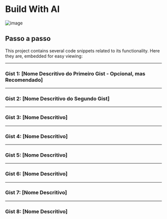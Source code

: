 # Build With AI

![image](https://github.com/user-attachments/assets/1518cd1d-51b1-43d9-aa73-2cb52d13f2b8)


## Passo a passo

This project contains several code snippets related to its functionality.  Here they are, embedded for easy viewing:

---

### Gist 1: [Nome Descritivo do Primeiro Gist - Opcional, mas Recomendado]

<script src="https://gist.github.com/toshiossada/0204117d7f900ce9c3292ca0e37c6821.js"></script>

---

### Gist 2: [Nome Descritivo do Segundo Gist]

<script src="https://gist.github.com/toshiossada/c961c39e189b1ea427c1beea157b1fe1.js"></script>

---

### Gist 3: [Nome Descritivo]

<script src="https://gist.github.com/toshiossada/070965bbb08439bd51d7a461559312eb.js"></script>

---

### Gist 4: [Nome Descritivo]

<script src="https://gist.github.com/toshiossada/287fd20b7b957b1afa27045ff1ca3eb4.js"></script>

---

### Gist 5: [Nome Descritivo]

<script src="https://gist.github.com/toshiossada/b57874b6401cb9ec89bf56cc62e3f256.js"></script>

---

### Gist 6: [Nome Descritivo]

<script src="https://gist.github.com/toshiossada/5096843390ffab3f15e59b7c3b6c00b2.js"></script>

---

### Gist 7: [Nome Descritivo]

<script src="https://gist.github.com/toshiossada/9ea68fba005dd988058b4557908695d3.js"></script>

---

### Gist 8: [Nome Descritivo]

<script src="https://gist.github.com/toshiossada/dfcfcba6b45bf1518b049ca373fc14c0.js"></

<div>
    <script src="https://gist.github.com/toshiossada/0204117d7f900ce9c3292ca0e37c6821.js"></script>
</div>

<script src="https://gist.github.com/toshiossada/0204117d7f900ce9c3292ca0e37c6821.js"></script>
<script src="https://gist.github.com/toshiossada/c961c39e189b1ea427c1beea157b1fe1.js"></script>
<script src="https://gist.github.com/toshiossada/070965bbb08439bd51d7a461559312eb.js"></script>
<script src="https://gist.github.com/toshiossada/287fd20b7b957b1afa27045ff1ca3eb4.js"></script>
<script src="https://gist.github.com/toshiossada/b57874b6401cb9ec89bf56cc62e3f256.js"></script>
<script src="https://gist.github.com/toshiossada/5096843390ffab3f15e59b7c3b6c00b2.js"></script>
<script src="https://gist.github.com/toshiossada/9ea68fba005dd988058b4557908695d3.js"></script>
<script src="https://gist.github.com/toshiossada/dfcfcba6b45bf1518b049ca373fc14c0.js"></script>